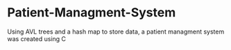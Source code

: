 # Patient-Managment-System



Using AVL trees and a hash map to store data, a patient managment system was created using C
